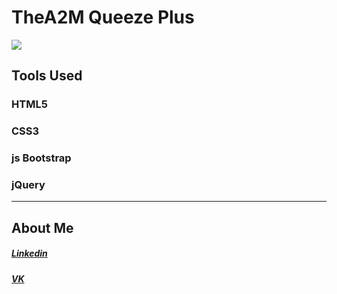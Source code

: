 # TheA2M Queeze Plus

![](https://blogger.googleusercontent.com/img/b/R29vZ2xl/AVvXsEilZws84M8hf_NVRzgm1gAPNjI90laEmpQmdbRbpF4xmqiSIEfvqmf_YdqWgyTyVUloM3-0GIT9vJxnE19bQg2woXmOsXBWh2KpsW6JcqXV_f_sEt4CEvpIwJNcXQzObvpXfsuy7gIdw9BrpzjP9VuaEwjrzCrKErmEiVhR-rllIKIcdAu1gzP3h9wu/w640-h245/TheA2M-Company.png)

## Tools Used

### HTML5
### CSS3
### js Bootstrap
### jQuery
-------------

## About Me

##### [Linkedin](https://www.linkedin.com/in/abdelmoubine/ "Linkedin")
##### [VK](https://vk.com/abdelmoubine2/ "VK")
